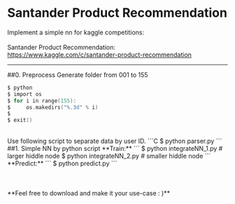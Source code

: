 # Santander Product Recommendation
Implement a simple nn for kaggle competitions:
</br>
</br>
Santander Product Recommendation:
</br>
<https://www.kaggle.com/c/santander-product-recommendation>

---
##0. Preprocess
Generate folder from 001 to 155
```C
$ python
$ import os
$ for i in range(155):
$     os.makedirs("%.3d" % i)
$
$ exit()
```
</br>
Use following script to separate data by user ID.
```C
$ python parser.py
```
##1. Simple NN by python script
**Train:**
```
$ python integrateNN_1.py # larger hiddle node
$ python integrateNN_2.py # smaller hiddle node
```
**Predict:**
```
$ python predict.py
```
</br>
</br>
</br>
</br>
**Feel free to download and make it your use-case : )**

